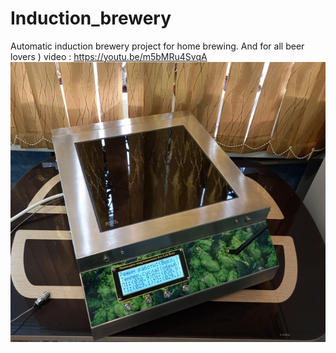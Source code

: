 # Induction_brewery
Automatic induction brewery project for home brewing.
And for all beer lovers )
video : https://youtu.be/m5bMRu4SvqA
![Alt text](/blob/img/img1.jpg?raw=true "brewery")